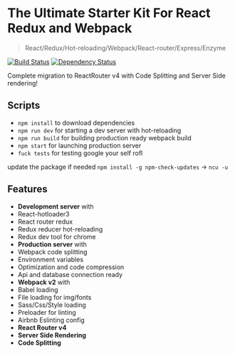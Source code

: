 The Ultimate Starter Kit For React Redux and Webpack
=======================
>React/Redux/Hot-reloading/Webpack/React-router/Express/Enzyme

[![Build Status](https://travis-ci.org/touqeerkhan11/The-Ultimate-Boilerplate.svg?branch=master)](https://travis-ci.org/touqeerkhan11/The-Ultimate-Boilerplate)  [![Dependency Status](https://david-dm.org/touqeerkhan11/The-Ultimate-Boilerplate/status.svg?style=flat)](https://david-dm.org/touqeerkhan11/The-Ultimate-Boilerplate)

Complete migration to ReactRouter v4 with Code Splitting and Server Side rendering!

Scripts
---------------
- `npm install` to download dependencies
- `npm run dev` for starting a dev server with hot-reloading
- `npm run build` for building production ready webpack build
- `npm start` for launching production server
- `fuck tests` for testing google your self rofl

update the package if needed `npm install -g npm-check-updates` -> `ncu -u`

Features
--------
- **Development server** with
 - React-hotloader3
 - React router redux
 - Redux reducer hot-reloading
 - Redux dev tool for chrome
- **Production server** with
 - Webpack code splitting
 - Environment variables
 - Optimization and code compression
 - Api and database connection ready
- **Webpack v2** with
 - Babel loading
 - File loading for img/fonts
 - Sass/Css/Style loading
 - Preloader for linting
- Airbnb Eslinting config 
- **React Router v4**
- **Server Side Rendering**
- **Code Splitting**
